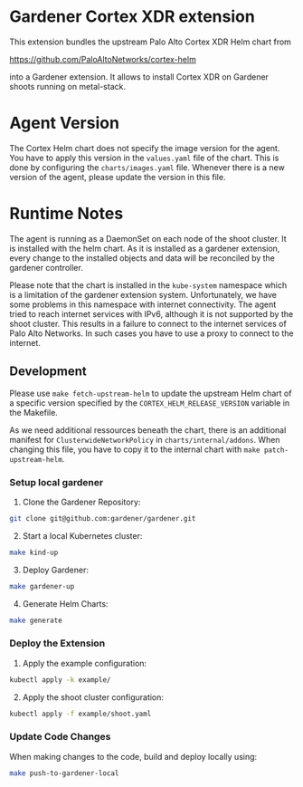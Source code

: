 # Gardener Cortex XDR extension

This extension bundles the upstream Palo Alto Cortex XDR Helm chart from

  https://github.com/PaloAltoNetworks/cortex-helm

into a Gardener extension. It allows to install Cortex XDR on Gardener shoots
running on metal-stack.

# Agent Version

The Cortex Helm chart does not specify the image version for the agent. You have
to apply this version in the `values.yaml` file of the chart. This is done by
configuring the `charts/images.yaml` file. Whenever there is a new version of
the agent, please update the version in this file.

# Runtime Notes

The agent is running as a DaemonSet on each node of the shoot cluster. It is installed
with the helm chart. As it is installed as a gardener extension, every change to the
installed objects and data will be reconciled by the gardener controller.

Please note that the chart is installed in the `kube-system` namespace which is
a limitation of the gardener extension system. Unfortunately, we have some problems
in this namespace with internet connectivity. The agent tried to reach internet
services with IPv6, although it is not supported by the shoot cluster. This results
in a failure to connect to the internet services of Palo Alto Networks. In such
cases you have to use a proxy to connect to the internet.

## Development


Please use `make fetch-upstream-helm` to update the upstream Helm chart of a
specific version specified by the `CORTEX_HELM_RELEASE_VERSION` variable in the
Makefile.

As we need additional ressources beneath the chart, there is an additional manifest
for `ClusterwideNetworkPolicy` in `charts/internal/addons`. When changing this
file, you have to copy it to the internal chart with `make patch-upstream-helm`.

### Setup local gardener

1. Clone the Gardener Repository:
```bash
git clone git@github.com:gardener/gardener.git
```

2. Start a local Kubernetes cluster:
```bash
make kind-up
```

3. Deploy Gardener:
```bash
make gardener-up
```

4. Generate Helm Charts:
```bash
make generate
```

### Deploy the Extension

1. Apply the example configuration:
```bash
kubectl apply -k example/
```

2. Apply the shoot cluster configuration:
```bash
kubectl apply -f example/shoot.yaml
```

### Update Code Changes

When making changes to the code, build and deploy locally using:
```bash
make push-to-gardener-local
```


